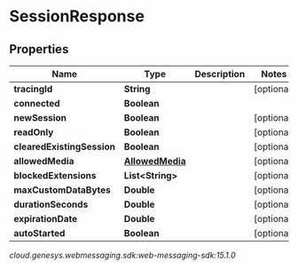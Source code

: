 # SessionResponse


## Properties

| Name | Type | Description | Notes |
| ------------ | ------------- | ------------- | ------------- |
| **tracingId** | **String** |  |  [optional] |
| **connected** | **Boolean** |  |  |
| **newSession** | **Boolean** |  |  [optional] |
| **readOnly** | **Boolean** |  |  [optional] |
| **clearedExistingSession** | **Boolean** |  |  [optional] |
| **allowedMedia** | [**AllowedMedia**](AllowedMedia) |  |  [optional] |
| **blockedExtensions** | **List&lt;String&gt;** |  |  [optional] |
| **maxCustomDataBytes** | **Double** |  |  [optional] |
| **durationSeconds** | **Double** |  |  [optional] |
| **expirationDate** | **Double** |  |  [optional] |
| **autoStarted** | **Boolean** |  |  [optional] |




_cloud.genesys.webmessaging.sdk:web-messaging-sdk:15.1.0_

